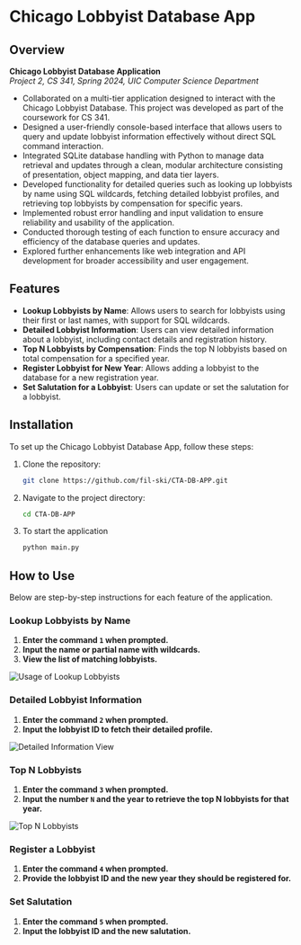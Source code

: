 # Chicago Lobbyist Database App

## Overview
**Chicago Lobbyist Database Application**  
*Project 2, CS 341, Spring 2024, UIC Computer Science Department*  

- Collaborated on a multi-tier application designed to interact with the Chicago Lobbyist Database. This project was developed as part of the coursework for CS 341.
- Designed a user-friendly console-based interface that allows users to query and update lobbyist information effectively without direct SQL command interaction.
- Integrated SQLite database handling with Python to manage data retrieval and updates through a clean, modular architecture consisting of presentation, object mapping, and data tier layers.
- Developed functionality for detailed queries such as looking up lobbyists by name using SQL wildcards, fetching detailed lobbyist profiles, and retrieving top lobbyists by compensation for specific years.
- Implemented robust error handling and input validation to ensure reliability and usability of the application.
- Conducted thorough testing of each function to ensure accuracy and efficiency of the database queries and updates.
- Explored further enhancements like web integration and API development for broader accessibility and user engagement.

## Features
- **Lookup Lobbyists by Name**: Allows users to search for lobbyists using their first or last names, with support for SQL wildcards.
- **Detailed Lobbyist Information**: Users can view detailed information about a lobbyist, including contact details and registration history.
- **Top N Lobbyists by Compensation**: Finds the top N lobbyists based on total compensation for a specified year.
- **Register Lobbyist for New Year**: Allows adding a lobbyist to the database for a new registration year.
- **Set Salutation for a Lobbyist**: Users can update or set the salutation for a lobbyist.

## Installation
To set up the Chicago Lobbyist Database App, follow these steps:

1. Clone the repository:
   ```bash
   git clone https://github.com/fil-ski/CTA-DB-APP.git
2. Navigate to the project directory:
    ```bash
   cd CTA-DB-APP
3. To start the application
   ```bash
   python main.py

## How to Use
Below are step-by-step instructions for each feature of the application.

### **Lookup Lobbyists by Name**
1. **Enter the command `1` when prompted.**
2. **Input the name or partial name with wildcards.**
3. **View the list of matching lobbyists.**

![Usage of Lookup Lobbyists](Images/command1.png)

### **Detailed Lobbyist Information**
1. **Enter the command `2` when prompted.**
2. **Input the lobbyist ID to fetch their detailed profile.**

![Detailed Information View](Images/command2.png)

### **Top N Lobbyists**
1. **Enter the command `3` when prompted.**
2. **Input the number `N` and the year to retrieve the top N lobbyists for that year.**

![Top N Lobbyists](Images/command3.png)

### **Register a Lobbyist**
1. **Enter the command `4` when prompted.**
2. **Provide the lobbyist ID and the new year they should be registered for.**

### **Set Salutation**
1. **Enter the command `5` when prompted.**
2. **Input the lobbyist ID and the new salutation.**








